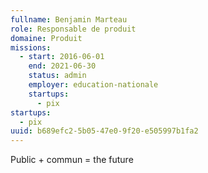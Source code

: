 ```yaml
---
fullname: Benjamin Marteau
role: Responsable de produit
domaine: Produit
missions:
  - start: 2016-06-01
    end: 2021-06-30
    status: admin
    employer: education-nationale
    startups:
      - pix
startups:
  - pix
uuid: b689efc2-5b05-47e0-9f20-e505997b1fa2
---
```

Public + commun = the future